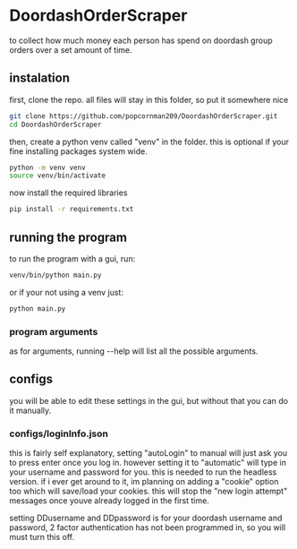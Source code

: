 # DoordashOrderScraper
to collect how much money each person has spend on doordash group orders over a set amount of time.

## instalation
first, clone the repo. all files will stay in this folder, so put it somewhere nice
```sh
git clone https://github.com/popcornman209/DoordashOrderScraper.git
cd DoordashOrderScraper
```
then, create a python venv called "venv" in the folder. this is optional if your fine installing packages system wide.
```sh
python -m venv venv
source venv/bin/activate
```
now install the required libraries
```sh
pip install -r requirements.txt
```

## running the program
to run the program with a gui, run:
```sh
venv/bin/python main.py
```
or if your not using a venv just:
```sh
python main.py
```

### program arguments
as for arguments, running --help will list all the possible arguments.

## configs
you will be able to edit these settings in the gui, but without that you can do it manually.

### configs/loginInfo.json
this is fairly self explanatory, setting "autoLogin" to manual will just ask you to press enter once you log in. however setting it to "automatic" will type in your username and password for you. this is needed to run the headless version. if i ever get around to it, im planning on adding a "cookie" option too which will save/load your cookies. this will stop the "new login attempt" messages once youve already logged in the first time.

setting DDusername and DDpassword is for your doordash username and password, 2 factor authentication has not been programmed in, so you will must turn this off.
